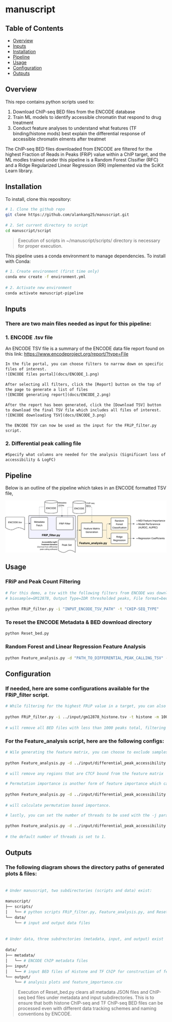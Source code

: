 # manuscript

## Table of Contents
- [Overview](#Overview)
- [Inputs](#Inputs)
- [Installation](#installation)
- [Pipeline](#pipeline)
- [Usage](#usage)
- [Configuration](#configuration)
- [Outputs](#outputs)

## Overview
This repo contains python scripts used to:
1. Download ChIP-seq BED files from the ENCODE database
2. Train ML models to identify accessible chromatin that respond to drug treatment
3. Conduct feature analyses to understand what features (TF binding/histone mods) best explain the differential response of accessible chromatin elments after treatmet

The ChIP-seq BED files downloaded from ENCODE are filtered for the highest Fraction of Reads in Peaks (FRiP) value within a ChIP target, and the ML modles trained under this pipeline is a Random Forest Clssifier (RFC) and a Ridge Regularized Linear Regression (RR) implemented via the SciKit Learn library.

## Installation
To install, clone this repository:
```bash
# 1. Clone the github repo
git clone https://github.com/alankang25/manuscript.git

# 2. Set current directory to script
cd manuscript/script
```
> Execution of scripts in ~/manuscript/scripts/ directory is necessary for proper execution.

This pipeline uses a conda environment to manage dependencies. To install with Conda:
```bash
# 1. Create environment (first time only)
conda env create -f environment.yml

# 2. Activate new environment
conda activate manuscript-pipeline
```

## Inputs
### There are two main files needed as input for this pipeline:
### 1. ENCODE .tsv file
An ENCODE TSV file is a summary of the ENCODE data file report found on this link: https://www.encodeproject.org/report/?type=File

    In the file portal, you can choose filters to narrow down on specific files of interest.
    ![ENCODE files portal](docs/ENCODE_1.png)

    After selecting all filters, click the [Report] button on the top of the page to generate a list of files
    ![ENCODE generating report](docs/ENCODE_2.png)

    After the report has been generated, click the [Download TSV] button to download the final TSV file which includes all files of interest.
    ![ENCODE downloading TSV](docs/ENCODE_3.png)
    
    The ENCODE TSV can now be used as the input for the FRiP_filter.py script.

### 2. Differential peak calling file

    #Specify what columns are needed for the analysis (Significant loss of accessibility & LogFC)


## Pipeline
Below is an outline of the pipeline which takes in an ENCODE formatted TSV file,

![Pipeline diagram showing data flow and model steps](docs/pipeline_diagram.svg)

## Usage
### FRiP and Peak Count Filtering
```bash
# For this demo, a tsv with the following filters from ENCODE was downloaded:
# biosample=GM12878, Output Type=IDR thresholded peaks, File format=bed, Assay Title=TF ChIP-seq, Status=Released, Genome Assembly=GRCh38

python FRiP_filter.py -i "INPUT_ENCODE_TSV_PATH" -t "CHIP-SEQ_TYPE"
```

### To reset the ENCODE Metadata & BED download directory
```bash
python Reset_bed.py 
```

### Random Forest and Linear Regression Feature Analysis
```bash
python Feature_analysis.py -d "PATH_TO_DIFFERENTIAL_PEAK_CALLING_TSV" -fc "FOLD_CHANGE_COLUMN" -d "DIFFERENTIAL_ACCESSIBILITY_COLUMN"
```

## Configuration
### If needed, here are some configurations available for the FRiP_filter script.
```bash
# While filtering for the highest FRiP value in a target, you can also set a minimum peak number cutoff. For example: 

python FRiP_filter.py -i ../input/gm12878_histone.tsv -t histone -m 1000 

# will remove all BED files with less than 1000 peaks total, filtering out files with low signal.

```

### For the Feature_analysis script, here are the following configs:
```bash
# Wile generating the feature matrix, you can choose to exclude samples that overlap with certain features with parameter -x. For example: 

python Feature_analysis.py -d ../input/differential_peak_accessibility.tsv -fc logfc -d BAFdep -x CTCF

# will remove any regions that are CTCF bound from the feature matrix
```
```bash
# Permutation importance is another form of feature importance which can be calculated from random forests. To calculate adding the option -p:

python Feature_analysis.py -d ../input/differential_peak_accessibility.tsv -fc logfc -d BAFdep -p

# will calculate permutation based importance.
```
```bash
# lastly, you can set the number of threads to be used with the -j parameter:

python Feature_analysis.py -d ../input/differential_peak_accessibility.tsv -fc logfc -d BAFdep -j 4

# the default number of threads is set to 1. 
```

## Outputs 
### The following diagram shows the directory paths of generated plots & files: 
```bash

# Under manuscript, two subdirectories (scripts and data) exist:

manuscript/
├── scripts/
│   └── # python scripts FRiP_filter.py, Feature_analysis.py, and Reset_bed.py. These files should not be altered.
└── data/
    └── # input and output data files


# Under data, three subdrectories (metadata, input, and output) exist

data/
├── metadata/
│   └── # ENCODE ChIP metadata files
├── input/
│   └── # input BED files of Histone and TF ChIP for construction of feature matrix
└── output/
    └── # analysis plots and feature_importance.csv

```
> Execution of Reset_bed.py clears all metadata JSON files and ChIP-seq bed files under metadata and input subdirectories. This is to ensure that both histone ChIP-seq and TF ChIP-seq BED files can be processed even with different data tracking schemes and naming conventions by ENCODE.